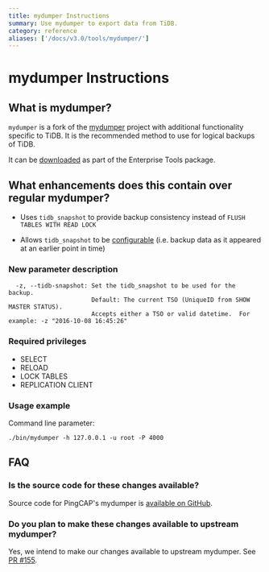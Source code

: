 ```yaml
---
title: mydumper Instructions 
summary: Use mydumper to export data from TiDB.
category: reference
aliases: ['/docs/v3.0/tools/mydumper/']
---
```


# mydumper Instructions

## What is mydumper?

`mydumper` is a fork of the [mydumper](https://github.com/maxbube/mydumper) project with additional functionality specific to TiDB. It is the recommended method to use for logical backups of TiDB.

It can be [downloaded](reference/tools/download.md) as part of the Enterprise Tools package.

## What enhancements does this contain over regular mydumper?

+ Uses `tidb_snapshot` to provide backup consistency instead of `FLUSH TABLES WITH READ LOCK`

+ Allows `tidb_snapshot` to be [configurable](how-to/get-started/read-historical-data.md#how-tidb-reads-data-from-history-versions) (i.e. backup data as it appeared at an earlier point in time)

### New parameter description

```
  -z, --tidb-snapshot: Set the tidb_snapshot to be used for the backup.
                       Default: The current TSO (UniqueID from SHOW MASTER STATUS).
                       Accepts either a TSO or valid datetime.  For example: -z "2016-10-08 16:45:26"
```

### Required privileges

- SELECT
- RELOAD
- LOCK TABLES
- REPLICATION CLIENT

### Usage example

Command line parameter:

```
./bin/mydumper -h 127.0.0.1 -u root -P 4000
```

## FAQ

### Is the source code for these changes available?

Source code for PingCAP's mydumper is [available on GitHub](https://github.com/pingcap/mydumper).

### Do you plan to make these changes available to upstream mydumper?

Yes, we intend to make our changes available to upstream mydumper. See [PR #155](https://github.com/maxbube/mydumper/pull/155).
